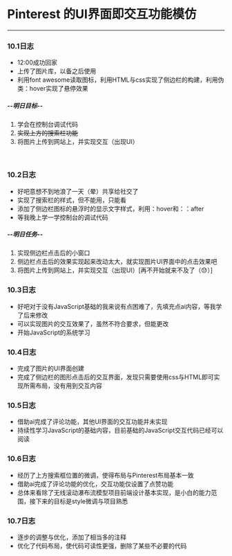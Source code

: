# Pinterest 的UI界面即交互功能模仿
<hr>

### 10.1日志
<ul>
    <li>12:00成功回家</li>
    <li>上传了图片库，以备之后使用</li>
    <li>利用font awesome读取图标，利用HTML与css实现了侧边栏的构建，利用伪类：hover实现了悬停效果</li>
</ul>

##### --明日目标--
<ol>
    <li>学会在控制台调试代码</li>
    <li><s>实现上方的搜索栏功能</s></li>
    <li>将图片上传到网站上，并实现交互（出现UI）</li>
</ol>
<br>

### 10.2日志
<ul>
    <li>好吧意想不到地浪了一天（晕）共享给社交了</li>
    <li>实现了搜索栏的样式，但不能用，只能看</li>
    <li>添加了侧边栏图标的悬浮时的显示文字样式，利用：hover和：：after</li>
    <li>等我晚上学一学控制台的调试代码</li>
</ul>

##### --明日任务--
<ol>
    <li>实现侧边栏点击后的小窗口</li>
    <li>侧边栏点击后的效果实现起来改动太大，就实现图片UI界面中的点击效果吧</li>
    <li>将图片上传到网站上，并实现交互（出现UI）[再不开始就来不及了（😓）]</li>
</ol>

### 10.3日志
<ul>
    <li>好吧对于没有JavaScript基础的我来说有点困难了，先填充点ai内容，等我学了后来修改</li>
    <li>可以实现图片的交互效果了，虽然不符合要求，但能更改</li>
    <li>开始JavaScript的系统学习</li>
</ul>

### 10.4日志
<ul>
    <li>完成了图片的UI界面创建</li>
    <li>完成了侧边栏的图形点击后的交互界面，发现只需要使用css与HTML即可实现所需布局，没有用到交互内容</li>
</ul>

### 10.5日志
<ul>
    <li>借助ai完成了评论功能，其他UI界面的交互功能并未实现</li>
    <li>持续性学习JavaScript的基础内容，目前基础的JavaScript交互代码已经可以阅读</li>
</ul>

### 10.6日志
<ul>
    <li>经历了上方搜索框位置的微调，使得布局与Pinterest布局基本一致</li>
    <li>借助ai完成了评论功能的优化，交互功能仅设置了点赞功能</li>
    <li>总体来看除了无线滚动瀑布流模型项目前端设计基本实现，是小白的能力范围，接下来的目标是style微调与项目熟悉</li>
</ul>

### 10.7日志
<ul>
    <li>逐步的调整与优化，添加了相当多的注释</li>
    <li>优化了代码布局，使代码可读性更强，删除了某些不必要的代码</li>
</ul>